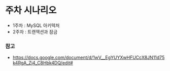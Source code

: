 # 주차 시나리오
+ 1주차 : MySQL 아키텍처
+ 2주차 : 트랜잭션과 잠금


### 참고 
+ https://docs.google.com/document/d/1wV__EgYUYXwHFUCcX8JN11d75k4RgA_Zj4_C8Hbk4DQ/edit#
